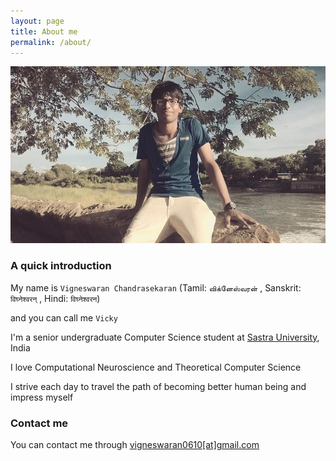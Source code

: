 ```yaml
---
layout: page
title: About me
permalink: /about/
---
```


![alt text](images/vicky_about.jpg)

### A quick introduction

My name is `Vigneswaran Chandrasekaran` (Tamil: `விக்னேஸ்வரன்` , Sanskrit: `विघ्नेश्वरन्` , Hindi: `विघ्नेश्वरन`)

and you can call me `Vicky`

I'm a senior undergraduate Computer Science student at [Sastra University](http://www.sastra.edu), India

I love Computational Neuroscience and Theoretical Computer Science

I strive each day to travel the path of becoming better human being and impress myself

### Contact me
You can contact me through [vigneswaran0610[at]gmail.com](mailto:vigneswaran0610@gmail.com)